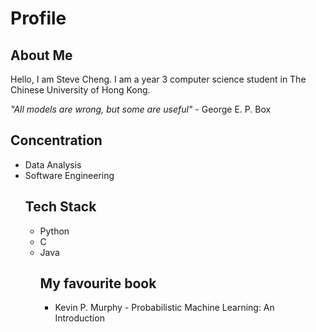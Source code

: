 # Profile
## About Me
Hello, I am Steve Cheng. 
I am a year 3 computer science student in The Chinese University of Hong Kong.

*"All models are wrong, but some are useful"* - George E. P. Box

## Concentration
<ul>
<li> Data Analysis </li>
<li> Software Engineering </li>

## Tech Stack
<ul>
<li> Python </li>
<li> C </li>
<li> Java </li>

## My favourite book
<ul>
<li> Kevin P. Murphy - Probabilistic Machine Learning: An Introduction </li>

